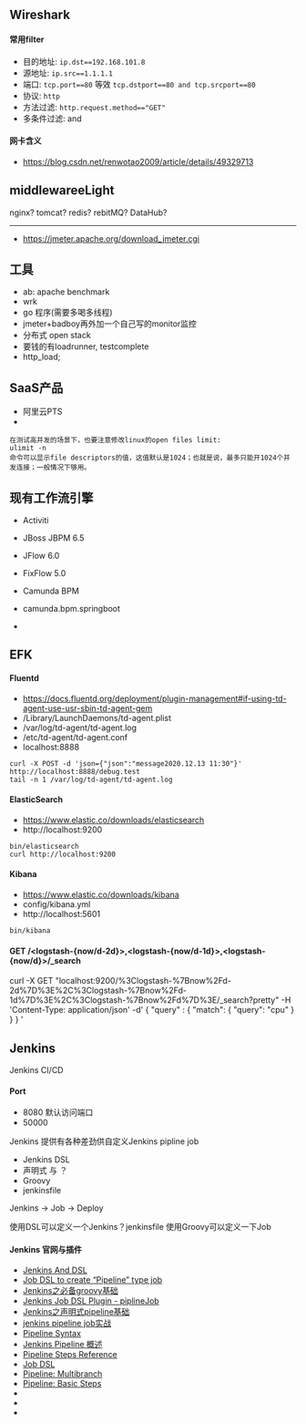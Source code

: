 ## Wireshark
#### 常用filter
* 目的地址: `ip.dst==192.168.101.8`
* 源地址: `ip.src==1.1.1.1`
* 端口: `tcp.port==80` 等效 `tcp.dstport==80 and tcp.srcport==80`
* 协议: `http`
* 方法过滤: `http.request.method=="GET"`
* 多条件过滤: and

#### 网卡含义
* https://blog.csdn.net/renwotao2009/article/details/49329713


## middlewareeLight
nginx?
tomcat?
redis?
rebitMQ?
DataHub?

---

* https://jmeter.apache.org/download_jmeter.cgi


## 工具
* ab: apache benchmark
* wrk
* go 程序(需要多喝多线程)
* jmeter+badboy再外加一个自己写的monitor监控
* 分布式 open stack
* 要钱的有loadrunner, testcomplete
* http_load;

## SaaS产品
* 阿里云PTS
*




>
```
在测试高并发的场景下，也要注意修改linux的open files limit:
ulimit -n
命令可以显示file descriptors的值，这值默认是1024；也就是说，最多只能开1024个并发连接；一般情况下够用。
```






## 现有工作流引擎
* Activiti
* JBoss JBPM 6.5
* JFlow 6.0
* FixFlow 5.0

* Camunda BPM
* camunda.bpm.springboot
* 






## EFK
#### Fluentd
* https://docs.fluentd.org/deployment/plugin-management#if-using-td-agent-use-usr-sbin-td-agent-gem
* /Library/LaunchDaemons/td-agent.plist
* /var/log/td-agent/td-agent.log
* /etc/td-agent/td-agent.conf
* localhost:8888
```
curl -X POST -d 'json={"json":"message2020.12.13 11:30"}' http://localhost:8888/debug.test
tail -n 1 /var/log/td-agent/td-agent.log
```

#### ElasticSearch
* https://www.elastic.co/downloads/elasticsearch
* http://localhost:9200
```
bin/elasticsearch
curl http://localhost:9200
```

#### Kibana
* https://www.elastic.co/downloads/kibana
* config/kibana.yml
* http://localhost:5601
```
bin/kibana 
```

#### GET /<logstash-{now/d-2d}>,<logstash-{now/d-1d}>,<logstash-{now/d}>/_search
curl -X GET "localhost:9200/%3Clogstash-%7Bnow%2Fd-2d%7D%3E%2C%3Clogstash-%7Bnow%2Fd-1d%7D%3E%2C%3Clogstash-%7Bnow%2Fd%7D%3E/_search?pretty" -H 'Content-Type: application/json' -d'
{
"query" : {
"match": {
"query": "cpu"
}
}
}
'



## Jenkins
Jenkins CI/CD



#### Port
* 8080 默认访问端口
* 50000



Jenkins 提供有各种差劲供自定义Jenkins pipline job

* Jenkins DSL
* 声明式 与 ？
* Groovy
* jenkinsfile


Jenkins -> Job -> Deploy

使用DSL可以定义一个Jenkins？jenkinsfile
使用Groovy可以定义一下Job




#### Jenkins 官网与插件
* [Jenkins And DSL](https://www.jianshu.com/p/3d75f78156f3?hmsr=toutiao.io&utm_medium=toutiao.io&utm_source=toutiao.io)
* [Job DSL to create “Pipeline” type job](https://stackoverflow.com/questions/35898020/job-dsl-to-create-pipeline-type-job)
* [Jenkins之必备groovy基础](https://cloud.tencent.com/developer/article/1590645)
* [Jenkins Job DSL Plugin - piplineJob](https://jenkinsci.github.io/job-dsl-plugin/#path/pipelineJob)
* [Jenkins之声明式pipeline基础](https://cloud.tencent.com/developer/article/1590648?from=article.detail.1590645)
* [jenkins pipeline job实战](https://www.cnblogs.com/weiyiming007/p/12716086.html)
* [Pipeline Syntax](https://www.jenkins.io/doc/book/pipeline/syntax/#agent)
* [Jenkins Pipeline 概述](https://www.jianshu.com/p/0ce155d9d893)
* [Pipeline Steps Reference](https://www.jenkins.io/zh/doc/pipeline/steps/)
* [Job DSL](https://plugins.jenkins.io/job-dsl/)
* [Pipeline: Multibranch](https://www.jenkins.io/doc/pipeline/steps/workflow-multibranch/)
* [Pipeline: Basic Steps](https://www.jenkins.io/doc/pipeline/steps/workflow-basic-steps/#withenv-set-environment-variables)
* []()
* []()
* []()
